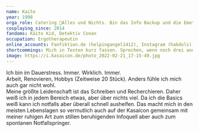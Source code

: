 ```yaml
---
name: Kaito
year: 1998
orga_role: Catering 🤔Alles und Nichts. Bin das Info Backup und die Emotionale Erdung.
cosplaying_since: 2014
fandoms: Kaito Kid, Detektiv Conan
occupation: Ergotherapeutin
online_accounts: Fanfiktion.de (helpingangel1412), Instagram (hakdols), Twitter (hakdols)
shortcommings: Mich in Texten kurz fassen. Sprechen, wenn noch drei andere Menschen Teil der Unterhaltung sind. Fokus auf ein Thema. Zeit finden.
image: https://i.kasaicon.de/photo_2022-02-21_17-15-49.jpg
---
```

Ich bin im Dauerstress. Immer. Wirklich. Immer.<br>
Arbeit, Renovieren, Hobbys (Zeitweise 20 Stück). Anders fühle ich mich auch gar nicht wohl. <br>
Meine größte Leidenschaft ist das Schreiben und Recherchieren. Daher weiß ich in jedem Bereich etwas, aber über nichts viel. Da ich die Basics weiß kann ich notfalls aber überall schnell aushelfen. Das macht mich in den meisten Lebenslagen so vermutlich auch auf der Kasaicon gemeinsam mit meiner ruhigen Art zum stillen beruhigenden Infoquell aber auch zum spontanen Notfallspringer.
